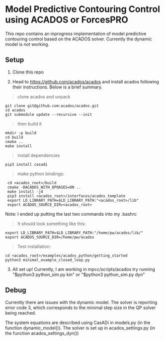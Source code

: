 # Model Predictive Contouring Control using ACADOS or ForcesPRO

This repo contains an inprogress implementation of model predictive contouring control based on the ACADOS solver. Currently the dynamic model is not working.

## Setup

1. Clone this repo

2. Head to https://github.com/acados/acados and install acados following their instructions.
   Below is a brief summary.
 > clone acados and unpack
 ```shell
 git clone git@github.com:acados/acados.git
 cd acados
 git submodule update --recursive --init
 ```
 > then build it
 ```shell
 mkdir -p build
 cd build 
 cmake ..  
 make install
 ```
 > install dependencies
 ```shell
 pip3 install casadi
 ```
 >make python bindings:
```shell
 cd <acados_root>/build
 cmake -DACADOS_WITH_QPOASES=ON ..
 make install -j4
 pip3 install <acados_root>/interfaces/acados_template
 export LD_LIBRARY_PATH=$LD_LIBRARY_PATH:"<acados_root>/lib"
 export ACADOS_SOURCE_DIR=<acados_root>
 ```   
Note: I ended up putting the last two commands into my .bashrc
 >It should look something like this:
 ```shell
 export LD_LIBRARY_PATH=$LD_LIBRARY_PATH:"/home/pw/acados/lib/"
 export ACADOS_SOURCE_DIR=/home/pw/acados
 ```
>Test installation:
   ```shell
   cd <acados_root>/examples/acados_python/getting_started
   python3 minimal_example_closed_loop.py 
   ```
3.  All set up!
    Currently, I am working in mpcc/scripts/acados
    try running "$python3 python_sim.py kin" or "$python3 python_sim.py dyn" 
    
## Debug

Currently there are issues with the dynamic model. The solver is reporting error code 3, which corresponds to the minimal step size in the QP solver being reached.

The system equations are described using CasADi in models.py (in the function dynamic_model()). The solver is set up in acados_settings.py (in the function acados_settings_dyn())
